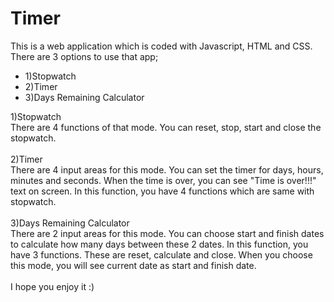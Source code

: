 # Timer <br/>
This is a web application which is coded with Javascript, HTML and CSS.<br/>
There are 3 options to use that app;<br/>
  - 1)Stopwatch<br/>
  - 2)Timer<br/>
  - 3)Days Remaining Calculator<br/>
  
1)Stopwatch<br/>
There are 4 functions of that mode. You can reset, stop, start and close the stopwatch.<br/>
<br/>
2)Timer<br/>
There are 4 input areas for this mode. You can set the timer for days, hours, minutes and seconds. When the time is over, you can see "Time is over!!!" text on screen. In this function, you have 4 functions which are same with stopwatch.<br/>
<br/>
3)Days Remaining Calculator<br/>
There are 2 input areas for this mode. You can choose start and finish dates to calculate how many days between these 2 dates. In this function, you have 3 functions. These are reset, calculate and close. When you choose this mode, you will see current date as start and finish date.<br/>
<br/> 
I hope you enjoy it :)
